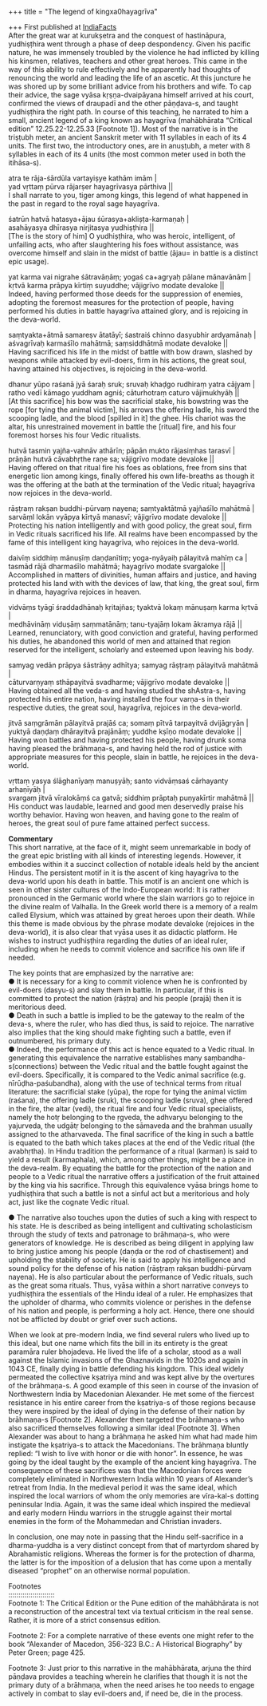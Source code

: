 +++
title = "The legend of kingxa0hayagrīva"

+++
First published at
[IndiaFacts](http://www.indiafacts.co.in/legend-king-hayagriva/?utm_source=rss&utm_medium=rss&utm_campaign=legend-king-hayagriva)  
After the great war at kurukṣetra and the conquest of hastināpura,
yudhiṣṭhira went through a phase of deep despondency. Given his
pacific nature, he was immensely troubled by the violence he had
inflicted by killing his kinsmen, relatives, teachers and other great
heroes. This came in the way of this ability to rule effectively and he
apparently had thoughts of renouncing the world and leading the life of
an ascetic. At this juncture he was shored up by some brilliant advice
from his brothers and wife. To cap their advice, the sage vyāsa
kṛṣṇa-dvaipāyana himself arrived at his court, confirmed the views
of draupadī and the other pāṇḍava-s, and taught yudhiṣṭhira the right
path. In course of this teaching, he narrated to him a small, ancient
legend of a king known as hayagrīva (mahābhārata “Critical edition”
12.25.22-12.25.33 \[Footnote 1\]). Most of the narrative is in the
triṣṭubh meter, an ancient Sanskrit meter with 11 syllables in each
of its 4 units. The first two, the introductory ones, are in anuṣṭubh, a
meter with 8 syllables in each of its 4 units (the most common meter
used in both the itihāsa-s).

atra te rāja-śārdūla vartayiṣye kathām imām |  
yad vṛttaṃ pūrva rājarṣer hayagrīvasya pārthiva ||  
I shall narrate to you, tiger among kings, this legend of what happened
in the past in regard to the royal sage hayagrīva.

śatrūn hatvā hatasya+ājau śūrasya+akliṣṭa-karmaṇaḥ |  
asahāyasya dhīrasya nirjitasya yudhiṣṭhira ||  
\[The is the story of him\] O yudhiṣṭhira, who was heroic, intelligent,
of unfailing acts, who after slaughtering his foes without assistance,
was overcome himself and slain in the midst of battle (ājau= in battle
is a distinct epic usage).

yat karma vai nigrahe śātravāṇāṃ; yogaś ca+agryaḥ pālane mānavānām |  
kṛtvā karma prāpya kīrtiṃ suyuddhe; vājigrīvo modate devaloke ||  
Indeed, having performed those deeds for the suppression of enemies,
adopting the foremost measures for the protection of people, having
performed his duties in battle hayagrīva attained glory, and is
rejoicing in the deva-world.

saṃtyakta+ātmā samareṣv ātatāyī; śastraiś chinno dasyubhir ardyamānaḥ
|  
aśvagrīvaḥ karmaśīlo mahātmā; saṃsiddhātmā modate devaloke ||  
Having sacrificed his life in the midst of battle with bow drawn,
slashed by weapons while attacked by evil-doers, firm in his actions,
the great soul, having attained his objectives, is rejoicing in the
deva-world.

dhanur yūpo raśanā jyā śaraḥ sruk; sruvaḥ khaḍgo rudhiraṃ yatra cājyam
|  
ratho vedī kāmago yuddham agniś; cāturhotraṃ caturo vājimukhyāḥ ||  
\[At this sacrifice\] his bow was the sacrificial stake, his bowstring
was the rope \[for tying the animal victim\], his arrows the offering
ladle, his sword the scooping ladle, and the blood \[spilled in it\] the
ghee. His chariot was the altar, his unrestrained movement in battle the
\[ritual\] fire, and his four foremost horses his four Vedic ritualists.

hutvā tasmin yajña-vahnāv athārīn; pāpān mukto rājasiṃhas tarasvī |  
prāṇān hutvā cāvabhṛthe raṇe sa; vājigrīvo modate devaloke ||  
Having offered on that ritual fire his foes as oblations, free from sins
that energetic lion among kings, finally offered his own life-breaths as
though it was the offering at the bath at the termination of the Vedic
ritual; hayagrīva now rejoices in the deva-world.

rāṣṭraṃ rakṣan buddhi-pūrvaṃ nayena; saṃtyaktātmā yajñaśīlo mahātmā |  
sarvāṃl lokān vyāpya kīrtyā manasvī; vājigrīvo modate devaloke ||  
Protecting his nation intelligently and with good policy, the great
soul, firm in Vedic rituals sacrificed his life. All realms have been
encompassed by the fame of this intelligent king hayagrīva, who rejoices
in the deva-world.

daivīṃ siddhiṃ mānuṣīṃ daṇḍanītiṃ; yoga-nyāyaiḥ pālayitvā mahīṃ ca |  
tasmād rājā dharmaśīlo mahātmā; hayagrīvo modate svargaloke ||  
Accomplished in matters of divinities, human affairs and justice, and
having protected his land with with the devices of law, that king, the
great soul, firm in dharma, hayagrīva rejoices in heaven.

vidvāṃs tyāgī śraddadhānaḥ kṛitajñas; tyaktvā lokaṃ mānuṣaṃ karma kṛtvā
|  
medhāvināṃ viduṣāṃ saṃmatānāṃ; tanu-tyajāṃ lokam ākramya rājā ||  
Learned, renunciatory, with good conviction and grateful, having
performed his duties, he abandoned this world of men and attained that
region reserved for the intelligent, scholarly and esteemed upon leaving
his body.

samyag vedān prāpya śāstrāṇy adhītya; samyag rāṣṭraṃ pālayitvā mahātmā
|  
cāturvarṇyaṃ sthāpayitvā svadharme; vājigrīvo modate devaloke ||  
Having obtained all the veda-s and having studied the shAstra-s, having
protected his entire nation, having installed the four varṇa-s in their
respective duties, the great soul, hayagrīva, rejoices in the
deva-world.

jitvā saṃgrāmān pālayitvā prajāś ca; somaṃ pītvā tarpayitvā dvijāgryān
|  
yuktyā daṇḍaṃ dhārayitvā prajānāṃ; yuddhe kṣīṇo modate devaloke ||  
Having won battles and having protected his people, having drunk soma
having pleased the brāhmaṇa-s, and having held the rod of justice with
appropriate measures for this people, slain in battle, he rejoices in
the deva-world.

vṛttaṃ yasya ślāghanīyaṃ manuṣyāḥ; santo vidvāṃsaś cārhayanty arhaṇīyāḥ
|  
svargaṃ jitvā vīralokāṃś ca gatvā; siddhiṃ prāptaḥ puṇyakīrtir mahātmā
||  
His conduct was laudable, learned and good men deservedly praise his
worthy behavior. Having won heaven, and having gone to the realm of
heroes, the great soul of pure fame attained perfect success.

**Commentary**  
This short narrative, at the face of it, might seem unremarkable in body
of the great epic bristling with all kinds of interesting legends.
However, it embodies within it a succinct collection of notable ideals
held by the ancient Hindus. The persistent motif in it is the ascent of
king hayagrīva to the deva-world upon his death in battle. This motif is
an ancient one which is seen in other sister cultures of the
Indo-European world: It is rather pronounced in the Germanic world where
the slain warriors go to rejoice in the divine realm of Valhalla. In the
Greek world there is a memory of a realm called Elysium, which was
attained by great heroes upon their death. While this theme is made
obvious by the phrase modate devaloke (rejoices in the deva-world), it
is also clear that vyāsa uses it as didactic platform. He wishes to
instruct yudhiṣṭhira regarding the duties of an ideal ruler, including
when he needs to commit violence and sacrifice his own life if needed.

The key points that are emphasized by the narrative are:  
● It is necessary for a king to commit violence when he is confronted by
evil-doers (dasyu-s) and slay them in battle. In particular, if this is
committed to protect the nation (rāṣṭra) and his people (prajā) then it
is meritorious deed.  
● Death in such a battle is implied to be the gateway to the realm of
the deva-s, where the ruler, who has died thus, is said to rejoice. The
narrative also implies that the king should make fighting such a battle,
even if outnumbered, his primary duty.  
● Indeed, the performance of this act is hence equated to a Vedic
ritual. In generating this equivalence the narrative establishes many
saṃbandha-s(connections) between the Vedic ritual and the battle
fought against the evil-doers. Specifically, it is compared to the Vedic
animal sacrifice (e.g. nīrūḍha-paśubandha), along with the use of
technical terms from ritual literature: the sacrificial stake (yūpa),
the rope for tying the animal victim (raśana), the offering ladle
(sruk), the scooping ladle (sruva), ghee offered in the fire, the altar
(vedi), the ritual fire and four Vedic ritual specialists, namely the
hotṛ belonging to the ṛgveda, the adhvaryu belonging to the yajurveda,
the udgātṛ belonging to the sāmaveda and the brahman usually assigned to
the atharvaveda. The final sacrifice of the king in such a battle is
equated to the bath which takes places at the end of the Vedic ritual
(the avabhṛtha). In Hindu tradition the performance of a ritual (karman)
is said to yield a result (karmaphala), which, among other things, might
be a place in the deva-realm. By equating the battle for the protection
of the nation and people to a Vedic ritual the narrative offers a
justification of the fruit attained by the king via his sacrifice.
Through this equivalence vyāsa brings home to yudhiṣṭhira that such a
battle is not a sinful act but a meritorious and holy act, just like the
cognate Vedic ritual.

● The narrative also touches upon the duties of such a king with respect
to his state. He is described as being intelligent and cultivating
scholasticism through the study of texts and patronage to brāhmaṇa-s,
who were generators of knowledge. He is described as being diligent in
applying law to bring justice among his people (daṇḍa or the rod of
chastisement) and upholding the stability of society. He is said to
apply his intelligence and sound policy for the defense of his nation
(rāṣṭraṃ rakṣan buddhi-pūrvaṃ nayena). He is also particular about the
performance of Vedic rituals, such as the great soma rituals. Thus,
vyāsa within a short narrative conveys to yudhiṣṭhira the essentials of
the Hindu ideal of a ruler. He emphasizes that the upholder of dharma,
who commits violence or perishes in the defense of his nation and
people, is performing a holy act. Hence, there one should not be
afflicted by doubt or grief over such actions.

When we look at pre-modern India, we find several rulers who lived up to
this ideal, but one name which fits the bill in its entirety is the
great paramāra ruler bhojadeva. He lived the life of a scholar, stood as
a wall against the Islamic invasions of the Ghaznavids in the 1020s and
again in 1043 CE, finally dying in battle defending his kingdom. This
ideal widely permeated the collective kṣatriya mind and was kept alive
by the overtures of the brāhmaṇa-s. A good example of this seen in
course of the invasion of Northwestern India by Macedonian Alexander. He
met some of the fiercest resistance in his entire career from the
kṣatriya-s of those regions because they were inspired by the ideal of
dying in the defense of their nation by brāhmaṇa-s \[Footnote 2\].
Alexander then targeted the brāhmaṇa-s who also sacrificed themselves
following a similar ideal \[Footnote 3\]. When Alexander was about to
hang a brāhmaṇa he asked him what had made him instigate the kṣatriya-s
to attack the Macedonians. The brāhmaṇa bluntly replied: “I wish to live
with honor or die with honor”. In essence, he was going by the ideal
taught by the example of the ancient king hayagrīva. The consequence of
these sacrifices was that the Macedonian forces were completely
eliminated in Northwestern India within 10 years of Alexander’s retreat
from India. In the medieval period it was the same ideal, which inspired
the local warriors of whom the only memories are vīra-kal-s dotting
peninsular India. Again, it was the same ideal which inspired the
medieval and early modern Hindu warriors in the struggle against their
mortal enemies in the form of the Mohammedan and Christian invaders.

In conclusion, one may note in passing that the Hindu self-sacrifice in
a dharma-yuddha is a very distinct concept from that of martyrdom shared
by Abrahamistic religions. Whereas the former is for the protection of
dharma, the latter is for the imposition of a delusion that has come
upon a mentally diseased “prophet” on an otherwise normal population.

Footnotes  
:::::::::::::::::::::::  
Footnote 1: The Critical Edition or the Pune edition of the mahābhārata
is not a reconstruction of the ancestral text via textual criticism in
the real sense. Rather, it is more of a strict consensus edition.

Footnote 2: For a complete narrative of these events one might refer to
the book “Alexander of Macedon, 356-323 B.C.: A Historical Biography” by
Peter Green; page 425.

Footnote 3: Just prior to this narrative in the mahābhārata, arjuna the
third pāṇḍava provides a teaching wherein he clarifies that though it is
not the primary duty of a brāhmaṇa, when the need arises he too needs to
engage actively in combat to slay evil-doers and, if need be, die in the
process.
